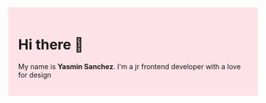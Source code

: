 <div style="background-color: #FDE2E7; padding: 20px;">

# Hi there 👋
  My name is **Yasmin Sanchez**. I'm a jr frontend developer with a love for design 
  </div>
<!--
**yasmins021/yasmins021** is a ✨ _special_ ✨ repository because its `README.md` (this file) appears on your GitHub profile.

Here are some ideas to get you started:

- 🔭 I’m currently working on ...
- 🌱 I’m currently learning ...
- 👯 I’m looking to collaborate on ...
- 🤔 I’m looking for help with ...
- 💬 Ask me about ...
- 📫 How to reach me: ...
- 😄 Pronouns: ...
- ⚡ Fun fact: ...
-->
